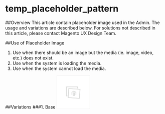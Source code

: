 temp_placeholder_pattern
========================
##Overview
This article contain placeholder image used in the Admin. The usage and variations are described below. For solutions not described in this article, please contact Magento UX Design Team.

##Use of Placeholder Image

1. Use when there should be an image but the media (ie. image, video, etc.) does not exist.
2. Use when the system is loading the media.
3. Use when the system cannot load the media.

##Variations
###1. Base 
![placeholder image](https://github.com/daowz/temp_placeholder_pattern/blob/master/img/placeholder-01.png)
